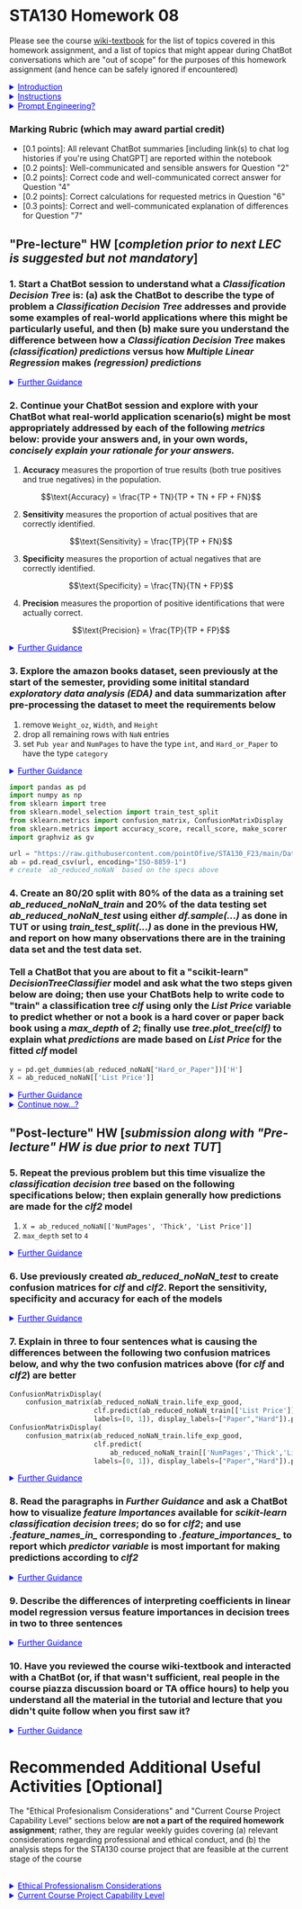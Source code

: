 # STA130 Homework 08

Please see the course [wiki-textbook](https://github.com/pointOfive/stat130chat130/wiki) for the list of topics covered in this homework assignment, and a list of topics that might appear during ChatBot conversations which are "out of scope" for the purposes of this homework assignment (and hence can be safely ignored if encountered)

<details class="details-example"><summary style="color:blue"><u>Introduction</u></summary>

### Introduction
    
A reasonable characterization of STA130 Homework is that it simply defines a weekly reading comprehension assignment. 
Indeed, STA130 Homework essentially boils down to completing various understanding confirmation exercises oriented around coding and writing tasks.
However, rather than reading a textbook, STA130 Homework is based on ChatBots so students can interactively follow up to clarify questions or confusion that they may still have regarding learning objective assignments.

> Communication is a fundamental skill underlying statistics and data science, so STA130 Homework based on ChatBots helps practice effective two-way communication as part of a "realistic" dialogue activity supporting underlying conceptual understanding building. 

It will likely become increasingly tempting to rely on ChatBots to "do the work for you". But when you find yourself frustrated with a ChatBots inability to give you the results you're looking for, this is a "hint" that you've become overreliant on the ChatBots. Your objective should not be to have ChatBots "do the work for you", but to use ChatBots to help you build your understanding so you can efficiently leverage ChatBots (and other resources) to help you work more efficiently.<br><br>

</details>

<details class="details-example"><summary style="color:blue"><u>Instructions</u></summary>

### Instructions
    
1. Code and write all your answers (for both the "Pre-lecture" and "Post-lecture" HW) in a python notebook (in code and markdown cells) 
    
> It is *suggested but not mandatory* that you complete the "Pre-lecture" HW prior to the Monday LEC since (a) all HW is due at the same time; but, (b) completing some of the HW early will mean better readiness for LEC and less of a "procrastentation cruch" towards the end of the week...
    
2. Paste summaries of your ChatBot sessions (including link(s) to chat log histories if you're using ChatGPT) within your notebook
    
> Create summaries of your ChatBot sessions by using concluding prompts such as "Please provide a summary of our exchanges here so I can submit them as a record of our interactions as part of a homework assignment" or, "Please provide me with the final working verson of the code that we created together"
    
3. Save your python jupyter notebook in your own account and "repo" on [github.com](github.com) and submit a link to that notebook though Quercus for assignment marking<br><br>

</details>

<details class="details-example"><summary style="color:blue"><u>Prompt Engineering?</u></summary>
    
### Prompt Engineering? 
    
The questions (as copy-pasted prompts) are designed to initialize appropriate ChatBot conversations which can be explored in the manner of an interactive and dynamic textbook; but, it is nonetheless **strongly recommendated** that your rephrase the questions in a way that you find natural to ensure a clear understanding of the question. Given sensible prompts the represent a question well, the two primary challenges observed to arise from ChatBots are 

1. conversations going beyond the intended scope of the material addressed by the question; and, 
2. unrecoverable confusion as a result of sequential layers logial inquiry that cannot be resolved. 

In the case of the former (1), adding constraints specifying the limits of considerations of interest tends to be helpful; whereas, the latter (2) is often the result of initial prompting that leads to poor developments in navigating the material, which are likely just best resolve by a "hard reset" with a new initial approach to prompting.  Indeed, this is exactly the behavior [hardcoded into copilot](https://answers.microsoft.com/en-us/bing/forum/all/is-this-even-normal/0b6dcab3-7d6c-4373-8efe-d74158af3c00)...

</details>

### Marking Rubric (which may award partial credit)
- [0.1 points]: All relevant ChatBot summaries [including link(s) to chat log histories if you're using ChatGPT] are reported within the notebook
- [0.2 points]: Well-communicated and sensible answers for Question "2"
- [0.2 points]: Correct code and well-communicated correct answer for Question "4" 
- [0.2 points]: Correct calculations for requested metrics in Question "6" 
- [0.3 points]: Correct and well-communicated explanation of differences for Question "7" 
<!-- - [0.1 points]: Written submission evaluation and enagement confirmation with ChatBot summaries for "8", "10"-->



## "Pre-lecture" HW [*completion prior to next LEC is suggested but not mandatory*]


### 1. Start a ChatBot session to understand what a *Classification Decision Tree* is: (a) ask the ChatBot to describe the type of problem a *Classification Decision Tree* addresses and provide some examples of real-world applications where this might be particularly useful, and then (b) make sure you understand the difference between how a *Classification Decision Tree* makes *(classification) predictions* versus how *Multiple Linear Regression* makes *(regression) predictions*<br>

<details class="details-example"><summary style="color:blue"><u>Further Guidance</u></summary>

> _The first part (a) of this question is looking for you to understand the difference between **classification** and **regression**. The second part (b) of the questions is looking for a fairly high level understanding of the general nature of a decision tree and how it is based on making sequential decisions down the *nodes* of *tree* in order to eventually make a final prediction. This part (b) is essentially the **Classification Decision Tree** analog of "explain how the **linear form** makes a prediciton in **Multiple Linear Regression** generally speaking"; namely,"explain how the **tree** makes a prediciton in a **Classification Decision Tree** generally speaking"._
> 
> _**If you're struggling with this, it would probably be most helpful to go search for and some images of example decision trees to look at!**_
> 
> - _You may be beginning to realize or will nonetheless eventually come to understand that the sequential decisions at each stage of the **Decision Tree** are **interactions** (in the same manner as **interactions** in **Multiple Linear Regression**.  Once you start to see that and it's making sense to you then you'll increasingly appreciate how **complex** **Decision Tree** models can be, even though they're pretty simple to understand if you just look at one._
>
> ---
>    
> _When using chatbots, it's often more effective (and enjoyable) to ask concise, single questions rather than presenting complex, multi-part queries. This approach can help in obtaining clearer and more specific responses (that might be more enjoyable to interact with). You can always ask multi-part questions as a series of additional sequential questions. With this approach, chatbots may not automatically reiterate previously explained concepts. So if you need a refresher or further explanation on a topic discussed earlier, just explicitly request during follow-up interactions._
> 
> ---
> 
> _Don't forget to ask for summaries of all your different ChatBot sessions and organize and paste these into your homework notebook (including link(s) to chat log histories if you're using ChatBot); but, if you're using the STA130 custom NBLM ChatBot, you'll only be able to ask for summaries, of course!_ 
    
</details>

### 2. Continue your ChatBot session and explore with your ChatBot what real-world application scenario(s) might be most appropriately addressed by each of the following *metrics* below: provide your answers and, in your own words, *concisely explain your rationale for your answers.*<br>


1. **Accuracy** measures the proportion of true results (both true positives and true negatives) in the population.

$$\text{Accuracy} = \frac{TP + TN}{TP + TN + FP + FN}$$
    
2. **Sensitivity** measures the proportion of actual positives that are correctly identified.

$$\text{Sensitivity} = \frac{TP}{TP + FN}$$

3. **Specificity** measures the proportion of actual negatives that are correctly identified.

$$\text{Specificity} = \frac{TN}{TN + FP}$$

4. **Precision** measures the proportion of positive identifications that were actually correct.

$$\text{Precision} = \frac{TP}{TP + FP}$$

<details class="details-example"><summary style="color:blue"><u>Further Guidance</u></summary>

> _This question could be restated as, "Give examples of real-world examples where each of these **metrics** would be particularly useful."_
>
> _The primary objective here is to understand the distinction between each of these **metrics**. The secondary objective is to notice how the nature of the decision-making that each of these **metrics** most naturally supports is very distinct, ideally based on identifying memorable examples that really distinguish between the **metrics**._
>
> - _Have a look at this (greatly expanded) handy list of additional metrics, formulas, and synonyms at the following [wikipedia page](https://en.wikipedia.org/wiki/Sensitivity_and_specificity) if you want this to get real crazy real fast._
>    
> ---
> 
> _Don't forget to ask for summaries of all your different ChatBot sessions and organize and paste these into your homework notebook (including link(s) to chat log histories if you're using ChatBot); but, if you're using the STA130 custom NBLM ChatBot, you'll only be able to ask for summaries, of course!_ 
    
</details>

### 3. Explore the amazon books dataset, seen previously at the start of the semester, providing some initital standard *exploratory data analysis (EDA)* and data summarization after pre-processing the dataset to meet the requirements below<br>

 1. remove `Weight_oz`, `Width`, and `Height` 
 2. drop all remaining rows with `NaN` entries 
 3. set `Pub year` and `NumPages` to have the type `int`, and `Hard_or_Paper` to have the type `category`

<details class="details-example"><summary style="color:blue"><u>Further Guidance</u></summary>

> _`NaN` entries can't be used in their raw form with the `scikit-learn` methodologies, so we do need to remove them to proceed with our analyses._
>     
> _Only remove rows with `NaN` entries once you've subset to the columns you're interested in. This will minimize potentially unnecessary data loss..._
>
> _It would be possible to consider imputing missing data to further mitigate data loss, but the considerations for doing so are more advanced than the level of our course, so we'll not consider that for now._ 

</details>


```python
import pandas as pd
import numpy as np
from sklearn import tree
from sklearn.model_selection import train_test_split
from sklearn.metrics import confusion_matrix, ConfusionMatrixDisplay
from sklearn.metrics import accuracy_score, recall_score, make_scorer
import graphviz as gv

url = "https://raw.githubusercontent.com/pointOfive/STA130_F23/main/Data/amazonbooks.csv"
ab = pd.read_csv(url, encoding="ISO-8859-1")
# create `ab_reduced_noNaN` based on the specs above
```

### 4. Create an 80/20 split with 80% of the data as a training set *ab_reduced_noNaN_train* and 20% of the data testing set  *ab_reduced_noNaN_test* using either *df.sample(...)* as done in TUT or using *train_test_split(...)* as done in the previous HW, and report on how many observations there are in the training data set and the test data set.<br><br>Tell a ChatBot that you are about to fit a "scikit-learn" *DecisionTreeClassifier* model and ask what the two steps given below are doing; then use your ChatBots help to write code to "train" a classification tree *clf* using only the *List Price* variable to predict whether or not a book is a hard cover or paper back book using a *max_depth* of *2*; finally use *tree.plot_tree(clf)* to explain what *predictions* are made based on *List Price* for the fitted *clf* model

```python
y = pd.get_dummies(ab_reduced_noNaN["Hard_or_Paper"])['H']
X = ab_reduced_noNaN[['List Price']]
```
<details class="details-example"><summary style="color:blue"><u>Further Guidance</u></summary>

> _To complete the final 80/20 split of the **observations** in a reproducible way, set a "random seed"._ 
> 
> - _A single **observation** consists of all the measurements made on a single entity, typically corresponding to a row of a data frame. In **Machine Learning**, a collection of values of interest measured for a single entity is called a "vector" and so the **observation** is referred to as a **vector**_.
>    
> _Asking the ChatBot about "DecisionTreeClassifier .fit(...)" can be helpful here..._
> 
> _Should you use the "ab_reduced_noNaN" data, or the "ab_reduced_noNaN_train" data, or the "ab_reduced_noNaN_test" data to initially fit the classification tree? Why?_
>    
> _You can visualize your decision tree using the `tree.plot_tree(clf)` function shown in the `sklearn` documentation [here](
https://scikit-learn.org/stable/auto_examples/tree/plot_unveil_tree_structure.html#what-is-the-values-array-used-here) and [here](https://scikit-learn.org/stable/modules/tree.html); but, to make it more immediately readible it might be better to use `graphviz`, which is demonstrated in the `sklearn` documentation [here](https://scikit-learn.org/stable/modules/tree.html#alternative-ways-to-export-trees)_ 
>    
> ---
> 
> _Don't forget to ask for summaries of all your different ChatBot sessions and organize and paste these into your homework notebook (including link(s) to chat log histories if you're using ChatBot); but, if you're using the STA130 custom NBLM ChatBot, you'll only be able to ask for summaries, of course!_ 
    
</details>

<details class="details-example"><summary style="color:blue"><u>Continue now...?</u></summary>

### Pre-lecture VS Post-lecture HW

Feel free to work on the "Post-lecture" HW below if you're making good progress and want to continue: for **HW 08** this could be reasonable because, as you'll see, the process of creating and using **classification decision trees** is quite similar to the process for creating and using **multiple linear regression** models. There are differences of course, such as how there is **coefficient hypothesis testing** in **multiple linear regression** and **confusion matrices** in **classification decision trees**, and so on. But you would very likely be able to leverage the silarities to make a lot of progress with **classification decision trees** based on your experience with **multiple linear regression**.
    
*The benefits of continue would are that (a) Consolidate the knowledge already learned and integrate it comprehensively. (b) Let you build experience interacting with ChatBots (and understand their strengths and limitations in this regard)... it's good to have sense of when using a ChatBot is the best way to figure something out, or if another approach (such as course provided resources or a plain old websearch for the right resourse) would be more effective*
    
</details>    

## "Post-lecture" HW [*submission along with "Pre-lecture" HW is due prior to next TUT*]


### 5. Repeat the previous problem but this time visualize the *classification decision tree* based on the following specifications below; then explain generally how predictions are made for the *clf2* model<br>

1. `X = ab_reduced_noNaN[['NumPages', 'Thick', 'List Price']]`
2. `max_depth` set to `4`

<details class="details-example"><summary style="color:blue"><u>Further Guidance</u></summary>

> - _Use the same **train/test split** dataset used so far_
> - _Train the **classification decision tree** `clf2` using **predictor variables** `NumPages`, `Thick` and `List Price`_ 
> - _Again **predict** whether or not a book is hard cover book or a paper back book_
> - _You can visualize your decision tree using the `tree.plot_tree(clf)` function shown in the `sklearn` documentation [here](
https://scikit-learn.org/stable/auto_examples/tree/plot_unveil_tree_structure.html#what-is-the-values-array-used-here) and [here](https://scikit-learn.org/stable/modules/tree.html); but, to make it more immediately readible it might be better to use `graphviz`, which is demonstrated in the `sklearn` documentation [here](https://scikit-learn.org/stable/modules/tree.html#alternative-ways-to-export-trees)_
>
> _If you are interested in how to find the best `max_depth` for a tree, ask ChatBot about "GridSearchCV"_
>    
> ---
> 
> _Don't forget to ask for summaries of all your different ChatBot sessions and organize and paste these into your homework notebook (including link(s) to chat log histories if you're using ChatBot); but, if you're using the STA130 custom NBLM ChatBot, you'll only be able to ask for summaries, of course!_ 
    
</details>

### 6. Use previously created *ab_reduced_noNaN_test* to create confusion matrices for *clf* and *clf2*. Report the sensitivity, specificity and accuracy for each of the models<br>

<details class="details-example"><summary style="color:blue"><u>Further Guidance</u></summary>

> _Hopefully you immediately thought to ask ChatBot to help you with this problem, but if you did you should take time to make sure you're clear about the key components of what the ChatBot is providing for you. You might want to know_
> - _what is a "positive" and what is a "negative"_
> - _how to read an `sklearn` confusion matrix_
> - _what leads to TP, TN, FP, and FN_
> - _whether `y_true` or `y_pred` go first in the `confusion_matrix` function_   
>
> _Have the visualizations you make use decimal numbers with three signifiant digits, such as `0.123` (and not as percentages like `12.3%`), probably based on `np.round()`_
>    
> ---
> 
> _Don't forget to ask for summaries of all your different ChatBot sessions and organize and paste these into your homework notebook (including link(s) to chat log histories if you're using ChatBot); but, if you're using the STA130 custom NBLM ChatBot, you'll only be able to ask for summaries, of course!_ 
       
</details>

### 7. Explain in three to four sentences what is causing the differences between the following two confusion matrices below, and why the two confusion matrices above (for *clf* and *clf2*) are better<br>

```python
ConfusionMatrixDisplay(
    confusion_matrix(ab_reduced_noNaN_train.life_exp_good, 
                     clf.predict(ab_reduced_noNaN_train[['List Price']]), 
                     labels=[0, 1]), display_labels=["Paper","Hard"]).plot()
ConfusionMatrixDisplay(
    confusion_matrix(ab_reduced_noNaN_train.life_exp_good, 
                     clf.predict(
                         ab_reduced_noNaN_train[['NumPages','Thick','List Price']]), 
                     labels=[0, 1]), display_labels=["Paper","Hard"]).plot()
```


<details class="details-example"><summary style="color:blue"><u>Further Guidance</u></summary>
    
> _Don't forget to ask for summaries of all your different ChatBot sessions and organize and paste these into your homework notebook (including link(s) to chat log histories if you're using ChatBot); but, if you're using the STA130 custom NBLM ChatBot, you'll only be able to ask for summaries, of course!_ 
    
</details>


### 8. Read the paragraphs in *Further Guidance* and ask a ChatBot how to visualize *feature Importances* available for *scikit-learn* *classification decision trees*; do so for *clf2*;  and use *.feature_names_in_* corresponding to *.feature_importances_* to report which *predictor variable* is most important for making predictions according to *clf2*<br>


<details class="details-example"><summary style="color:blue"><u>Further Guidance</u></summary>
  
> The way a **classification decision tree** is fit is that at each step in the construction process of adding a new **decision node splitting rule** to the current **tree structure**, all possible **decision rules** for all possible **predictor variables** are considered, and the combination that improves the **prediction** the most (as measured by the criterion of either "Gini impurity" or "Shannon entropy") and in accordance with the rules of the decision tree (such as the `max_depth` argument) is added to the **classification decision tree**.  Thus overall "criterion" noted above improves with each new **decision node splitting rule**, so the improvement can thus be tracked and the improvement contributions attributed to the **feature** upon which the **decision node splitting rule** is based.  This means the relative contribution of each **predictor variable** to the overall explanatory power of the model can be calculated, and this is what the `.feature_importances_` attribute does. 
>
> Compared to the simplicity of understanding how different **covariates** contribute towards the final **predicted values** of **multiple linear regression models** (by just reading off the equation to see how predictions work), the the complexity of how all the different **features** interact and combine to together to create the final **predictions** from **classification decision trees** can be staggering. But the so-called **feature importance** heuristics allows us to judge how relatively important the overall contributions from different features are in the final decision tree predictions. Now we just need to be sure we're not **overfitting** our **classification decision trees** since they can be so **complex**. Fortunately, the "GridSearchCV" methodology mentioned in regards to finding the best `max_depth` setting for a tree is going to provide a general answer to the challenge of complexity and **overfitting** in **machine learning models** that is not too hard to understand (and which you might already have some guesses or a hunch about). 
> 
> ---
> 
> _Don't forget to ask for summaries of all your different ChatBot sessions and organize and paste these into your homework notebook (including link(s) to chat log histories if you're using ChatBot); but, if you're using the STA130 custom NBLM ChatBot, you'll only be able to ask for summaries, of course!_ 
       
</details>

### 9. Describe the differences of interpreting coefficients in linear model regression versus feature importances in decision trees in two to three sentences<br>

<details class="details-example"><summary style="color:blue"><u>Further Guidance</u></summary>

> _Linear model regression predicts continuous real-valued averages for a given configuration of covariate values (or, feature values, if we're using machine learning terminology instead of statistical terminology), whereas a binary classification model such as a binary classification tree predicts 0/1 ("yes" or "no") outcomes (and gives the probability of a 1 "yes" (or "success") outcome from which a 1/0 "yes"/"no" prediction can be made; but, this is not what is being asked here. This question is asking "what's the difference in the way we can interpret and understand how the predictor variables influence the predictions in linear model regression based on the coefficients versus in binary decision trees based on the Feature Importances?"_
>    
> ---
> 
> _Don't forget to ask for summaries of all your different ChatBot sessions and organize and paste these into your homework notebook (including link(s) to chat log histories if you're using ChatBot); but, if you're using the STA130 custom NBLM ChatBot, you'll only be able to ask for summaries, of course!_ 
    
</details>

### 10. Have you reviewed the course wiki-textbook and interacted with a ChatBot (or, if that wasn't sufficient, real people in the course piazza discussion board or TA office hours) to help you understand all the material in the tutorial and lecture that you didn't quite follow when you first saw it?<br>
  
<details class="details-example"><summary style="color:blue"><u>Further Guidance</u></summary>

>  _Here is the link of [wiki-textbook](https://github.com/pointOfive/stat130chat130/wiki) in case it gets lost among all the information you need to keep track of_  : )
> 
> _Just answering "Yes" or "No" or "Somewhat" or "Mostly" or whatever here is fine as this question isn't a part of the rubric; but, the midterm and final exams may ask questions that are based on the tutorial and lecture materials; and, your own skills will be limited by your familiarity with these materials (which will determine your ability to actually do actual things effectively with these skills... like the course project...)_
    
</details>

# Recommended Additional Useful Activities [Optional]

The "Ethical Profesionalism Considerations" and "Current Course Project Capability Level" sections below **are not a part of the required homework assignment**; rather, they are regular weekly guides covering (a) relevant considerations regarding professional and ethical conduct, and (b) the analysis steps for the STA130 course project that are feasible at the current stage of the course 

<br>
<details class="details-example"><summary style="color:blue"><u>Ethical Professionalism Considerations</u></summary>

### Ethical Professionalism Considerations

- Discuss with a ChatBox about consent and data collection for training models.
    - Discuss the ethics of data collection for training decision trees, particularly the need for informed consent when personal data is involved.
    - Evaluate the role of regulatory frameworks in ensuring ethical data collection practices.
- Discuss with a ChatBox about accountability in automated decision-making.
    - Address the challenges of holding systems and their developers accountable when decision trees lead to adverse outcomes.
    - Explore legal and ethical frameworks for responsibility when automated decisions go wrong.
- Discuss with a ChatBox about transparency and explainability in classification models.
    - Discuss the importance of model transparency, particularly when using decision trees in sectors like healthcare or criminal justice.
    - Explore methods to enhance the explainability of decision trees, such as visualization techniques and simplified decision paths.
- Discuss with a ChatBox about impact of misclassifications in critical applications.
    - Examine the consequences of false positives and false negatives in decision tree outcomes, using confusion matrices to highlight these issues.
    - Discuss ethical responsibilities when deploying classifiers in high-stakes fields like medicine or law enforcement.
    
</details>    

<details class="details-example"><summary style="color:blue"><u>Current Course Project Capability Level</u></summary>

**Remember to abide by the [data use agreement](https://static1.squarespace.com/static/60283c2e174c122f8ebe0f39/t/6239c284d610f76fed5a2e69/1647952517436/Data+Use+Agreement+for+the+Canadian+Social+Connection+Survey.pdf) at all times.**

Information about the course project is available on the course github repo [here](https://github.com/pointOfive/stat130chat130/tree/main/CP), including a draft [course project specfication](https://github.com/pointOfive/stat130chat130/blob/main/CP/STA130F23_course_project_specification.ipynb) (subject to change). 
- The Week 01 HW introduced [STA130F24_CourseProject.ipynb](https://github.com/pointOfive/stat130chat130/blob/main/CP/STA130F24_CourseProject.ipynb), and the [available variables](https://drive.google.com/file/d/1ISVymGn-WR1lcRs4psIym2N3or5onNBi/view). 
- Please do not download the [data](https://drive.google.com/file/d/1mbUQlMTrNYA7Ly5eImVRBn16Ehy9Lggo/view) accessible at the bottom of the [CSCS](https://casch.org/cscs) webpage (or the course github repo) multiple times.
    

> ### NEW DEVELOPMENT<br>New Abilities Achieved and New Levels Unlocked!!!    
> 
> And with that, ALL LEVELS unlocked! 
>
> CONGRATS, YOU LEGENDS! 🎉
>
> You’ve battled through the wild jungles of deadlines, defeated the mighty Homework Beasts, and climbed the towering Mount Procrastination. And guess what? YOU MADE IT TO THE TOP! 🏔️
> 
> Take a bow, grab a treat, and enjoy the sweet, sweet taste of freedom(**just for now , because you still have to finish the project! But you are almost done!**). You’ve earned it. Now go out there and celebrate like the absolute rockstars you are! 🌟💪
>

    
### Current Course Project Capability Level    
    
I mean, the **course project** is basically, like, essentially now.
    
- Will you be doing any **classification decision trees** stuff for the course project?
    - You could consider making some [partial dependency plots](https://scikit-learn.org/stable/modules/partial_dependence.html) if so...
    - those might provide an interesting analysis in addition to **tree structure** visualizations, **confusion matrices**, **feature importances**. and the standard "in-sample versus out-of-sample" **train-test validation** analysis that would be expected in a **machine learning context**
    
- You could see if there are any interesting columns that might make for a potentially interesting **classification decision tree** analysis
    - You wouldn't have to though...
    - But if you did you'd want to be able to articulate and explain why what you're doing with **classification decision trees** is appropriate and enlightening

- Anyway, I guess that just leaves reviewing all the statistical techniques covered in STA130, and considering integrating them holistically into your project!
    
</details>        


```python

```

